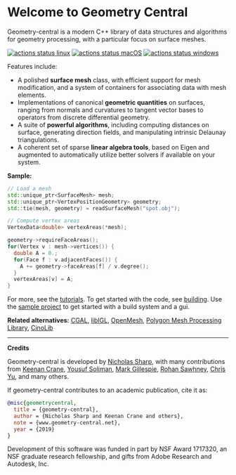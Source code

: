 # Welcome to Geometry Central

Geometry-central is a modern C++ library of data structures and algorithms for geometry processing, with a particular focus on surface meshes.

[![actions status linux](https://github.com/nmwsharp/geometry-central/workflows/linux/badge.svg)](https://github.com/nmwsharp/geometry-central/actions)
[![actions status macOS](https://github.com/nmwsharp/geometry-central/workflows/macOS/badge.svg)](https://github.com/nmwsharp/geometry-central/actions)
[![actions status windows](https://github.com/nmwsharp/geometry-central/workflows/windows/badge.svg)](https://github.com/nmwsharp/geometry-central/actions)

Features include:

- A polished **surface mesh** class, with efficient support for mesh modification, and a system of containers for associating data with mesh elements.
- Implementations of canonical **geometric quantities** on surfaces, ranging from normals and curvatures to tangent vector bases to operators from discrete differential geometry.
- A suite of **powerful algorithms**, including computing distances on surface, generating direction fields, and manipulating intrinsic Delaunay triangulations.
- A coherent set of sparse **linear algebra tools**, based on Eigen and augmented to automatically utilize better solvers if available on your system.


**Sample:**

```cpp
// Load a mesh
std::unique_ptr<SurfaceMesh> mesh;
std::unique_ptr<VertexPositionGeometry> geometry;
std::tie(mesh, geometry) = readSurfaceMesh("spot.obj"); 

// Compute vertex areas
VertexData<double> vertexAreas(*mesh);

geometry->requireFaceAreas();
for(Vertex v : mesh->vertices()) {
  double A = 0.;
  for(Face f : v.adjacentFaces()) {
    A += geometry->faceAreas[f] / v.degree();
  }
  vertexAreas[v] = A;
}
```

For more, see the [tutorials](/tutorials/load_mesh). To get started with the code, see [building](/build/building). Use the [sample project](https://github.com/nmwsharp/gc-polyscope-project-template/) to get started with a build system and a gui.


**Related alternatives:** 
[CGAL](https://www.cgal.org/),
[libIGL](https://github.com/libigl/libigl),
[OpenMesh](http://www.openmesh.org/),
[Polygon Mesh Processing Library](https://www.pmp-library.org/),
[CinoLib](https://github.com/mlivesu/cinolib)

---

**Credits**

Geometry-central is developed by [Nicholas Sharp](http://nmwsharp.com), with many contributions from 
[Keenan Crane](http://keenan.is/here), 
[Yousuf Soliman](http://www.its.caltech.edu/~ysoliman/),
[Mark Gillespie](http://markjgillespie.com/),
[Rohan Sawhney](http://rohansawhney.io/), 
[Chris Yu](https://www.cs.cmu.edu/~christoy/),
and many others.

If geometry-central contributes to an academic publication, cite it as:
```bib
@misc{geometrycentral,
  title = {geometry-central},
  author = {Nicholas Sharp and Keenan Crane and others},
  note = {www.geometry-central.net},
  year = {2019}
}
```

Development of this software was funded in part by NSF Award 1717320, an NSF graduate research fellowship, and gifts from Adobe Research and Autodesk, Inc.
